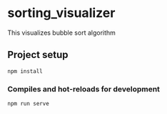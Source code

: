 # sorting_visualizer
This visualizes bubble sort algorithm

## Project setup
```
npm install
```

### Compiles and hot-reloads for development
```
npm run serve
```

